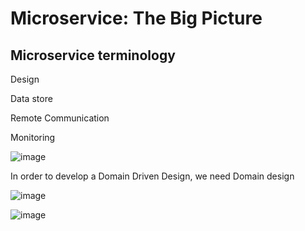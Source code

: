# Microservice: The Big Picture

## Microservice terminology

Design 

Data store

Remote Communication

Monitoring

![image](https://user-images.githubusercontent.com/40006814/160951750-5add6b1c-4598-4609-9a90-230854f60ea9.png)

In order to develop a Domain Driven Design, we need Domain design

![image](https://user-images.githubusercontent.com/40006814/160952132-cfa15602-825e-47ed-a83f-f94a20ab94bb.png)


![image](https://user-images.githubusercontent.com/40006814/160952545-d893747f-7d14-4d05-90d0-862f61c05c67.png)
